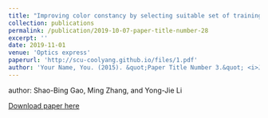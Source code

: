 ```yaml
---
title: "Improving color constancy by selecting suitable set of training images"
collection: publications
permalink: /publication/2019-10-07-paper-title-number-28
excerpt: ''
date: 2019-11-01
venue: 'Optics express'
paperurl: 'http://scu-coolyang.github.io/files/1.pdf'
author: 'Your Name, You. (2015). &quot;Paper Title Number 3.&quot; <i>Journal 1</i>. 1(3).'
---
```


author: Shao-Bing Gao, Ming Zhang, and Yong-Jie Li

[Download paper here](http://scu-coolyang.github.io/files/1.pdf)

